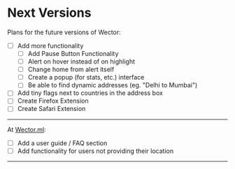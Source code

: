 **Next Versions**
================

Plans for the future versions of Wector:

- [ ] Add more functionality
	- [ ] Add Pause Button Functionality
	- [ ] Alert on hover instead of on highlight
	- [ ] Change home from alert itself
	- [ ] Create a popup \(for stats, etc.\) interface
	- [ ] Be able to find dynamic addresses \(eg. "Delhi to Mumbai"\)
- [ ] Add tiny flags next to countries in the address box
- [ ] Create Firefox Extension
- [ ] Create Safari Extension

* * *

At [Wector.ml](http://wector.ml "Visit us!"):

- [ ] Add a user guide / FAQ section
- [ ] Add functionality for users not providing their location

* * * 
